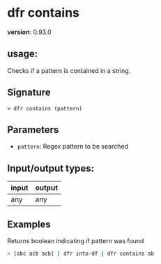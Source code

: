 # dfr contains

**version**: 0.93.0

## **usage**:

Checks if a pattern is contained in a string.

## Signature

`> dfr contains (pattern)`

## Parameters

- `pattern`: Regex pattern to be searched

## Input/output types:

| input | output |
| ----- | ------ |
| any   | any    |

## Examples

Returns boolean indicating if pattern was found

```bash
> [abc acb acb] | dfr into-df | dfr contains ab
```

